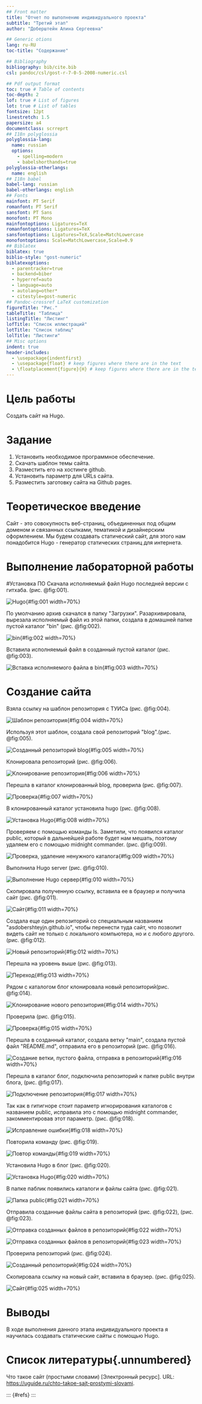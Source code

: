 ```yaml
---
## Front matter
title: "Отчет по выполнению индивидуального проекта"
subtitle: "Третий этап"
author: "Доберштейн Алина Сергеевна"

## Generic otions
lang: ru-RU
toc-title: "Содержание"

## Bibliography
bibliography: bib/cite.bib
csl: pandoc/csl/gost-r-7-0-5-2008-numeric.csl

## Pdf output format
toc: true # Table of contents
toc-depth: 2
lof: true # List of figures
lot: true # List of tables
fontsize: 12pt
linestretch: 1.5
papersize: a4
documentclass: scrreprt
## I18n polyglossia
polyglossia-lang:
  name: russian
  options:
	- spelling=modern
	- babelshorthands=true
polyglossia-otherlangs:
  name: english
## I18n babel
babel-lang: russian
babel-otherlangs: english
## Fonts
mainfont: PT Serif
romanfont: PT Serif
sansfont: PT Sans
monofont: PT Mono
mainfontoptions: Ligatures=TeX
romanfontoptions: Ligatures=TeX
sansfontoptions: Ligatures=TeX,Scale=MatchLowercase
monofontoptions: Scale=MatchLowercase,Scale=0.9
## Biblatex
biblatex: true
biblio-style: "gost-numeric"
biblatexoptions:
  - parentracker=true
  - backend=biber
  - hyperref=auto
  - language=auto
  - autolang=other*
  - citestyle=gost-numeric
## Pandoc-crossref LaTeX customization
figureTitle: "Рис."
tableTitle: "Таблица"
listingTitle: "Листинг"
lofTitle: "Список иллюстраций"
lotTitle: "Список таблиц"
lolTitle: "Листинги"
## Misc options
indent: true
header-includes:
  - \usepackage{indentfirst}
  - \usepackage{float} # keep figures where there are in the text
  - \floatplacement{figure}{H} # keep figures where there are in the text
---
```


# Цель работы

Создать сайт на Hugo.

# Задание

1. Установить необходимое программное обеспечение.
2. Скачать шаблон темы сайта.
3. Разместить его на хостинге github.
4. Установить параметр для URLs сайта.
5. Разместить заготовку сайта на Github pages.

# Теоретическое введение

Сайт - это совокупность веб-страниц, объединенных под общим доменом и связанных ссылками, тематикой и дизайнерским оформлением. Мы будем создавать статический сайт, для этого нам понадобится Hugo - генератор статических страниц для интернета.

# Выполнение лабораторной работы

#Установка ПО
Скачала исполняемый файл Hugo последней версии с гитхаба. (рис. @fig:001).

![Hugo](image/1.png){#fig:001 width=70%}

По умолчанию архив скачался в папку "Загрузки". Разархивировала, вырезала исполняемый файл из этой папки, создала в домашней папке пустой каталог "bin" (рис. @fig:002).

![bin](image/2.png){#fig:002 width=70%}

Вставила исполняемый файл в созданный пустой каталог (рис. @fig:003).

![Вставка исполняемого файла в bin](image/3.png){#fig:003 width=70%}

# Создание сайта

Взяла ссылку на шаблон репозитория с ТУИСа (рис. @fig:004).

![Шаблон репозитория](image/4.png){#fig:004 width=70%}

Используя этот шаблон, создала свой репозиторий "blog".(рис. @fig:005).

![Созданный репозиторий blog](image/5.png){#fig:005 width=70%}

Клонировала репозиторий (рис. @fig:006).

![Клонирование репозитория](image/6.png){#fig:006 width=70%}

Перешла в каталог клонированный blog, проверила (рис. @fig:007).

![Проверка](image/7.png){#fig:007 width=70%}

В клонированный каталог установила hugo (рис. @fig:008).

![Установка Hugo](image/8.png){#fig:008 width=70%}

Проверяем с помощью команды ls. Заметили, что появился каталог public, который в дальнейшей работе будет нам мешать, поэтому удаляем его с помощью midnight commander. (рис. @fig:009).

![Проверка, удаление ненужного каталога](image/9.png){#fig:009 width=70%}

Выполнила Hugo server (рис. @fig:010).

![Выполнение Hugo сервер](image/10.png){#fig:010 width=70%}

Скопировала полученную ссылку, вставила ее в браузер и получила сайт (рис. @fig:011).

![Сайт](image/11.png){#fig:011 width=70%}

Создала еще один репозиторий со специальным названием "asdobershteyjn.github.io", чтобы перенести туда сайт, что позволит видеть сайт не только с локального компьютера, но и с любого другого. (рис. @fig:012).

![Новый репозиторий](image/12.png){#fig:012 width=70%}

Перешла на уровень выше (рис. @fig:013).

![Переход](image/13.png){#fig:013 width=70%}

Рядом с каталогом блог клонировала новый репозиторий(рис. @fig:014).

![Клонирование нового репозитория](image/14.png){#fig:014 width=70%}

Проверила (рис. @fig:015).

![Проверка](image/15.png){#fig:015 width=70%}

Перешла в созданный каталог, создала ветку "main", создала пустой файл "README.md", отправила его в репозиторий (рис. @fig:016).

![Создание ветки, пустого файла, отправка в репозиторий](image/16.png){#fig:016 width=70%}

Перешла в каталог блог, подключила репозиторий к папке public внутри блога, (рис. @fig:017).

![Подключение репозитория](image/17.png){#fig:017 width=70%}

Так как в гитигноре стоит параметр игнорирования каталогов с названием public, исправила это с помощью midnight commander, закомментировав этот параметр. (рис. @fig:018).

![Исправление ошибки](image/18.png){#fig:018 width=70%}

Повторила команду (рис. @fig:019).

![Повтор команды](image/19.png){#fig:019 width=70%}

Установила Hugo в блог (рис. @fig:020).

![Установка Hugo](image/20.png){#fig:020 width=70%}

В папке паблик появились каталоги и файлы сайта (рис. @fig:021).

![Папка public](image/21.png){#fig:021 width=70%}

Отправила созданные файлы сайта в репозиторий (рис. @fig:022), (рис. @fig:023).

![Отправка созданных файлов в репозиторий](image/22.png){#fig:022 width=70%}

![Отправка созданных файлов в репозиторий](image/23.png){#fig:023 width=70%}

Проверила репозиторий (рис. @fig:024).

![Созданный репозиторий](image/25.png){#fig:024 width=70%}

Скопировала ссылку на новый сайт, вставила в браузер. (рис. @fig:025).

![Сайт](image/26.png){#fig:025 width=70%}

# Выводы

В ходе выполнения данного этапа индивидуального проекта я научилась создавать статические сайты с помощью Hugo.

# Список литературы{.unnumbered}

Что такое сайт (простыми словами) [Электронный ресурс]. URL: https://uguide.ru/chto-takoe-sajt-prostymi-slovami.

::: {#refs}
:::

